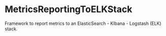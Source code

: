 # MetricsReportingToELKStack
Framework to report metrics to an ElasticSearch - KIbana - Logstash (ELK) stack.
